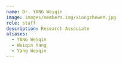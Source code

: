 ```yaml
---
name: Dr. YANG Weiqin
image: images/members.img/xiongzhewen.jpg
role: staff
description: Research Associate
aliases:
  - YANG Weiqin
  - Weiqin Yang
  - Yang Weiqin
---
```

